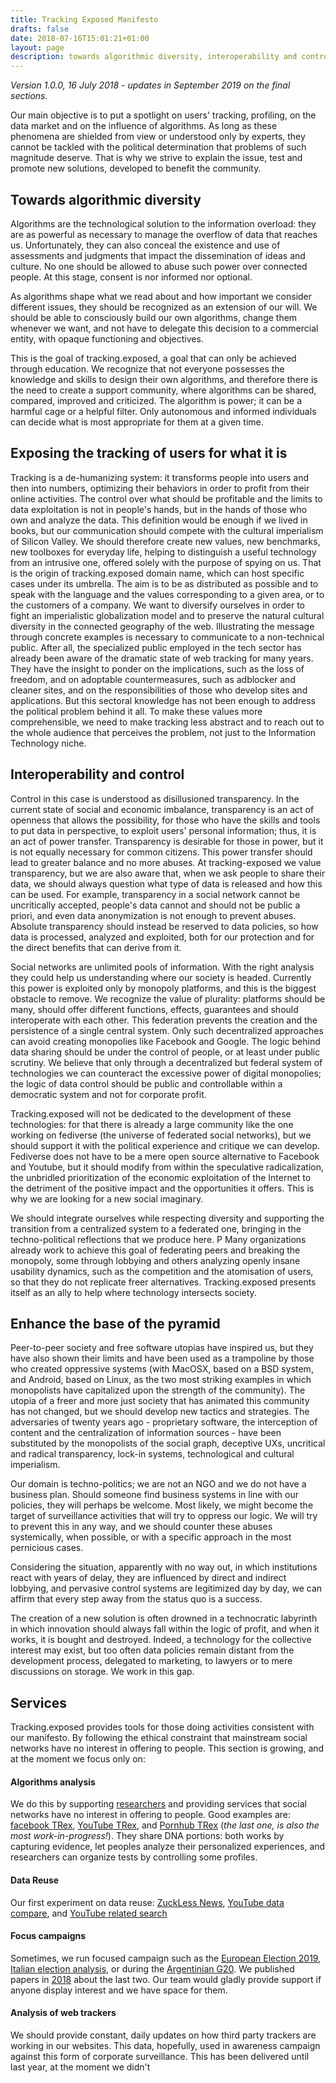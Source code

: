 ```yaml
---
title: Tracking Exposed Manifesto
drafts: false
date: 2018-07-16T15:01:21+01:00
layout: page
description: towards algorithmic diversity, interoperability and control, and enhance the base of the pyramid.
---
```


*Version 1.0.0, 16 July 2018 - updates in September 2019 on the final sections.*

Our main objective is to put a spotlight on users' tracking, profiling, on the data market and on the influence of algorithms. As long as these phenomena are shielded from view or understood only by experts, they cannot be tackled with the political determination that problems of such magnitude deserve. That is why we strive to explain the issue, test and promote new solutions, developed to benefit the community.

## Towards algorithmic diversity

Algorithms are the technological solution to the information overload: they are as powerful as necessary to manage the overflow of data that reaches us. Unfortunately, they can also conceal the existence and use of assessments and judgments that impact the dissemination of ideas and culture. No one should be allowed to abuse such power over connected people. At this stage, consent is nor informed nor optional.

As algorithms shape what we read about and how important we consider different issues, they should be recognized as an extension of our will. We should be able to consciously build our own algorithms, change them whenever we want, and not have to delegate this decision to a commercial entity, with opaque functioning and objectives.

This is the goal of tracking.exposed, a goal that can only be achieved through education. We recognize that not everyone possesses the knowledge and skills to design their own algorithms, and therefore there is the need to create a support community, where algorithms can be shared, compared, improved and criticized. The algorithm is power; it can be a harmful cage or a helpful filter. Only autonomous and informed individuals can decide what is most appropriate for them at a given time.

## Exposing the tracking of users for what it is

Tracking is a de-humanizing system: it transforms people into users and then into numbers, optimizing their behaviors in order to profit from their online activities. The control over what should be profitable and the limits to data exploitation is not in people's hands, but in the hands of those who own and analyze the data. This definition would be enough if we lived in books, but our communication should compete with the cultural imperialism of Silicon Valley. We should therefore create new values, new benchmarks, new toolboxes for everyday life, helping to distinguish a useful technology from an intrusive one, offered solely with the purpose of spying on us. That is the origin of tracking.exposed domain name, which can host specific cases under its umbrella. The aim is to be as distributed as possible and to speak with the language and the values corresponding to a given area, or to the customers of a company. We want to diversify ourselves in order to fight an imperialistic globalization model and to preserve the natural cultural diversity in the connected geography of the web. Illustrating the message through concrete examples is necessary to communicate to a non-technical public. After all, the specialized public employed in the tech sector has already been aware of the dramatic state of web tracking for many years. They have the insight to ponder on the implications, such as the loss of freedom, and on adoptable countermeasures, such as adblocker and cleaner sites, and on the responsibilities of those who develop sites and applications. But this sectoral knowledge has not been enough to address the political problem behind it all. To make these values more comprehensible, we need to make tracking less abstract and to reach out to the whole audience that perceives the problem, not just to the Information Technology niche.

## Interoperability and control

Control in this case is understood as disillusioned transparency. In the current state of social and economic imbalance, transparency is an act of openness that allows the possibility, for those who have the skills and tools to put data in perspective, to exploit users' personal information; thus, it is an act of power transfer. Transparency is desirable for those in power, but it is not equally necessary for common citizens. This power transfer should lead to greater balance and no more abuses. At tracking-exposed we value transparency, but we are also aware that, when we ask people to share their data, we should always question what type of data is released and how this can be used. For example, transparency in a social network cannot be uncritically accepted, people's data cannot and should not be public a priori, and even data anonymization is not enough to prevent abuses. Absolute transparency should instead be reserved to data policies, so how data is processed, analyzed and exploited, both for our protection and for the direct benefits that can derive from it.

Social networks are unlimited pools of information. With the right analysis they could help us understanding where our society is headed. Currently this power is exploited only by monopoly platforms, and this is the biggest obstacle to remove. We recognize the value of plurality: platforms should be many, should offer different functions, effects, guarantees and should interoperate with each other. This federation prevents the creation and the persistence of a single central system. Only such decentralized approaches can avoid creating monopolies like Facebook and Google. The logic behind data sharing should be under the control of people, or at least under public scrutiny. We believe that only through a decentralized but federal system of technologies we can counteract the excessive power of digital monopolies; the logic of data control should be public and controllable within a democratic system and not for corporate profit.

Tracking.exposed will not be dedicated to the development of these technologies: for that there is already a large community like the one working on fediverse (the universe of federated social networks), but we should support it with the political experience and critique we can develop. Fediverse does not have to be a mere open source alternative to Facebook and Youtube, but it should modify from within the speculative radicalization, the unbridled prioritization of the economic exploitation of the Internet to the detriment of the positive impact and the opportunities it offers. This is why we are looking for a new social imaginary.

We should integrate ourselves while respecting diversity and supporting the transition from a centralized system to a federated one, bringing in the techno-political reflections that we produce here.
P Many organizations already work to achieve this goal of federating peers and breaking the monopoly, some through lobbying and others analyzing openly insane usability dynamics, such as the competition and the atomisation of users, so that they do not replicate freer alternatives. Tracking.exposed presents itself as an ally to help where technology intersects society.

## Enhance the base of the pyramid

Peer-to-peer society and free software utopias have inspired us, but they have also shown their limits and have been used as a trampoline by those who created oppressive systems (with MacOSX, based on a BSD system, and Android, based on Linux, as the two most striking examples in which monopolists have capitalized upon the strength of the community). The utopia of a freer and more just society that has animated this community has not changed, but we should develop new tactics and strategies. The adversaries of twenty years ago - proprietary software, the interception of content and the centralization of information sources - have been substituted by the monopolists of the social graph, deceptive UXs, uncritical and radical transparency, lock-in systems, technological and cultural imperialism.

Our domain is techno-politics; we are not an NGO and we do not have a business plan. Should someone find business systems in line with our policies, they will perhaps be welcome. Most likely, we might become the target of surveillance activities that will try to oppress our logic. We will try to prevent this in any way, and we should counter these abuses systemically, when possible, or with a specific approach in the most pernicious cases.

Considering the situation, apparently with no way out, in which institutions react with years of delay, they are influenced by direct and indirect lobbying, and pervasive control systems are legitimized day by day, we can affirm that every step away from the status quo is a success.

The creation of a new solution is often drowned in a technocratic labyrinth in which innovation should always fall within the logic of profit, and when it works, it is bought and destroyed. Indeed, a technology for the collective interest may exist, but too often data policies remain distant from the development process, delegated to marketing, to lawyers or to mere discussions on storage. We work in this gap.

## Services

Tracking.exposed provides tools for those doing activities consistent with our manifesto. By following the ethical constraint that mainstream social networks have no interest in offering to people. This section is growing, and at the moment we focus only on:

#### Algorithms analysis

We do this by supporting [researchers]() and providing services that social networks have no interest in offering to people. Good examples are: [facebook TRex](https://facebook.tracking.exposed), [YouTube TRex](https://youtube.tracking.exposed), and [Pornhub TRex](https://pornhub.tracking.exposed) (*the last one, is also the most work-in-progress!*). They share DNA portions: both works by capturing evidence, let peoples analyze their personalized experiences, and researchers can organize tests by controlling some profiles.

<!-- [European Tracking Exposed](https://european.tracking.exposed) is an example on how the data collected by one of the initiative can be integrated on a focus campaign. -->

#### Data Reuse

Our first experiment on data reuse: [ZuckLess News](https://eu19.tracking.exposed/language/), [YouTube data compare](https://youtube.tracking.exposed/compare), and [YouTube related search](https://youtube.tracking.exposed/realted)

#### Focus campaigns

Sometimes, we run focused campaign such as the [European Election 2019](https://eu19.tracking.exposed), [Italian election analysis](https://elezioni.tracking.exposed), or during the [Argentinian G20](https://webfoundation.org/research/the-invisible-curation-of-content-facebooks-news-feed-and-our-information-diets/). We published papers in [2018](https://tracking.exposed/publications#2018) about the last two. Our team would gladly provide support if anyone display interest and we have space for them.

#### Analysis of web trackers

We should provide constant, daily updates on how third party trackers are working in our websites. This data, hopefully, used in awareness campaign against this form of corporate surveillance. This has been delivered until last year, at the moment we didn't
